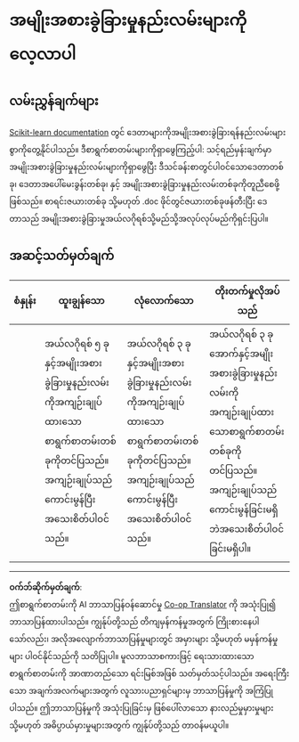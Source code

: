 <!--
CO_OP_TRANSLATOR_METADATA:
{
  "original_hash": "b2a01912beb24cfb0007f83594dba801",
  "translation_date": "2025-09-05T13:20:54+00:00",
  "source_file": "4-Classification/1-Introduction/assignment.md",
  "language_code": "my"
}
-->
# အမျိုးအစားခွဲခြားမှုနည်းလမ်းများကိုလေ့လာပါ

## လမ်းညွှန်ချက်များ

[Scikit-learn documentation](https://scikit-learn.org/stable/supervised_learning.html) တွင် ဒေတာများကိုအမျိုးအစားခွဲခြားရန်နည်းလမ်းများစွာကိုတွေ့နိုင်ပါသည်။ ဒီစာရွက်စာတမ်းများကိုရှာဖွေကြည့်ပါ: သင့်ရည်မှန်းချက်မှာ အမျိုးအစားခွဲခြားမှုနည်းလမ်းများကိုရှာဖွေပြီး ဒီသင်ခန်းစာတွင်ပါဝင်သောဒေတာတစ်ခု၊ ဒေတာအပေါ်မေးခွန်းတစ်ခု၊ နှင့် အမျိုးအစားခွဲခြားမှုနည်းလမ်းတစ်ခုကိုတူညီစေဖို့ဖြစ်သည်။ စာရင်းဇယားတစ်ခု သို့မဟုတ် .doc ဖိုင်တွင်ဇယားတစ်ခုဖန်တီးပြီး ဒေတာသည် အမျိုးအစားခွဲခြားမှုအယ်လဂိုရစ်သို့မည်သို့အလုပ်လုပ်မည်ကိုရှင်းပြပါ။

## အဆင့်သတ်မှတ်ချက်

| စံနှုန်း | ထူးချွန်သော                                                                                                                           | လုံလောက်သော                                                                                                                            | တိုးတက်မှုလိုအပ်သည်                                                                                                                                             |
| -------- | ----------------------------------------------------------------------------------------------------------------------------------- | ----------------------------------------------------------------------------------------------------------------------------------- | ------------------------------------------------------------------------------------------------------------------------------------------------------------- |
|          | အယ်လဂိုရစ် ၅ ခုနှင့်အမျိုးအစားခွဲခြားမှုနည်းလမ်းကိုအကျဉ်းချုပ်ထားသောစာရွက်စာတမ်းတစ်ခုကိုတင်ပြသည်။ အကျဉ်းချုပ်သည်ကောင်းမွန်ပြီးအသေးစိတ်ပါဝင်သည်။ | အယ်လဂိုရစ် ၃ ခုနှင့်အမျိုးအစားခွဲခြားမှုနည်းလမ်းကိုအကျဉ်းချုပ်ထားသောစာရွက်စာတမ်းတစ်ခုကိုတင်ပြသည်။ အကျဉ်းချုပ်သည်ကောင်းမွန်ပြီးအသေးစိတ်ပါဝင်သည်။ | အယ်လဂိုရစ် ၃ ခုအောက်နှင့်အမျိုးအစားခွဲခြားမှုနည်းလမ်းကိုအကျဉ်းချုပ်ထားသောစာရွက်စာတမ်းတစ်ခုကိုတင်ပြသည်။ အကျဉ်းချုပ်သည်ကောင်းမွန်ခြင်းမရှိဘဲအသေးစိတ်ပါဝင်ခြင်းမရှိပါ။ |

---

**ဝက်ဘ်ဆိုက်မှတ်ချက်**:  
ဤစာရွက်စာတမ်းကို AI ဘာသာပြန်ဝန်ဆောင်မှု [Co-op Translator](https://github.com/Azure/co-op-translator) ကို အသုံးပြု၍ ဘာသာပြန်ထားပါသည်။ ကျွန်ုပ်တို့သည် တိကျမှန်ကန်မှုအတွက် ကြိုးစားနေပါသော်လည်း၊ အလိုအလျောက်ဘာသာပြန်မှုများတွင် အမှားများ သို့မဟုတ် မမှန်ကန်မှုများ ပါဝင်နိုင်သည်ကို သတိပြုပါ။ မူလဘာသာစကားဖြင့် ရေးသားထားသော စာရွက်စာတမ်းကို အာဏာတည်သော ရင်းမြစ်အဖြစ် သတ်မှတ်သင့်ပါသည်။ အရေးကြီးသော အချက်အလက်များအတွက် လူသားပညာရှင်များမှ ဘာသာပြန်မှုကို အကြံပြုပါသည်။ ဤဘာသာပြန်မှုကို အသုံးပြုခြင်းမှ ဖြစ်ပေါ်လာသော နားလည်မှုမှားမှုများ သို့မဟုတ် အဓိပ္ပာယ်မှားမှုများအတွက် ကျွန်ုပ်တို့သည် တာဝန်မယူပါ။